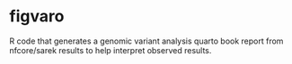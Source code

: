 # figvaro
R code that generates a genomic variant analysis quarto book report from nfcore/sarek results to help interpret observed results.
